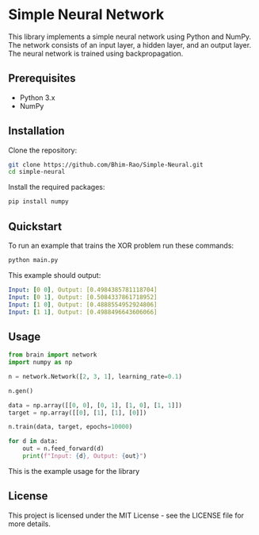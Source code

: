 
# Simple Neural Network

This library implements a simple neural network using Python and NumPy. The network consists of an input layer, a hidden layer, and an output layer. The neural network is trained using backpropagation.

## Prerequisites

- Python 3.x
- NumPy

## Installation

Clone the repository:

```sh
git clone https://github.com/Bhim-Rao/Simple-Neural.git
cd simple-neural
```


Install the required packages:

```sh
pip install numpy
```

## Quickstart

To run an example that trains the XOR problem run these commands:

```sh
python main.py
```
This example should output: 
```yaml
Input: [0 0], Output: [0.4984385781118704]
Input: [0 1], Output: [0.5084337861718952]
Input: [1 0], Output: [0.4888554952924806]
Input: [1 1], Output: [0.4988496643606066]
```
## Usage

```py
from brain import network
import numpy as np

n = network.Network([2, 3, 1], learning_rate=0.1)

n.gen()

data = np.array([[0, 0], [0, 1], [1, 0], [1, 1]])
target = np.array([[0], [1], [1], [0]])

n.train(data, target, epochs=10000)

for d in data:
    out = n.feed_forward(d)
    print(f"Input: {d}, Output: {out}")
```

This is the example usage for the library

## License

This project is licensed under the MIT License - see the LICENSE file for more details.
